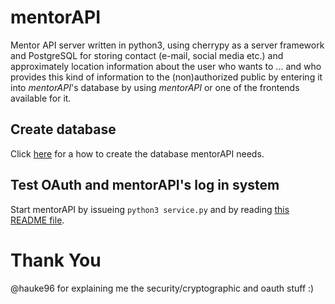 # mentorAPI

Mentor API server written in python3, using cherrypy as a server framework and PostgreSQL for storing contact (e-mail, social media etc.) and approximately location information about the user who wants to ... and who provides this kind of information to the (non)authorized public by entering it into _mentorAPI_'s database by using _mentorAPI_ or one of the frontends available for it.

## Create database

Click [here](database/README.md) for a how to create the database mentorAPI needs.

## Test OAuth and mentorAPI's log in system

Start mentorAPI by issueing `python3 service.py` and by reading [this README file](test/README.md).

# Thank You

@hauke96 for explaining me the security/cryptographic and oauth stuff :)
